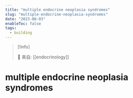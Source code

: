 ```yaml
---
title: "multiple endocrine neoplasia syndromes"
slug: "multiple-endocrine-neoplasia-syndromes"
date: "2023-08-03"
enableToc: false
tags:
  - building
---
```


> [!info]
>
> 🌱 來自: [[endocrinology]]

# multiple endocrine neoplasia syndromes


